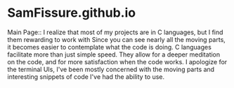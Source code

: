 # SamFissure.github.io
Main Page::
I realize that most of my projects are in C languages, but I find them rewarding to work with
Since you can see nearly all the moving parts, it becomes easier to contemplate what the code
is doing.  C languages facilitate more than just simple speed.  They allow for a deeper meditation
on the code, and for more satisfaction when the code works.
I apologize for the terminal UIs, I've been mostly concerned with the moving parts and 
interesting snippets of code I've had the ability to use.
